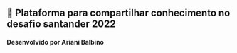 
## 📌 Plataforma para compartilhar conhecimento no desafio santander 2022

####  Desenvolvido por Ariani Balbino
